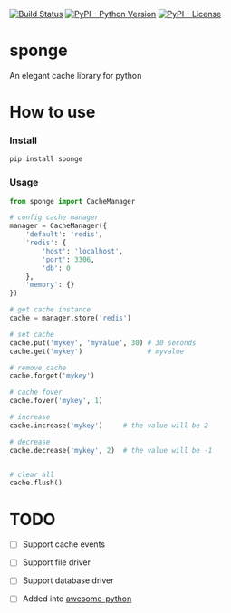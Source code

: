 [![Build Status](https://travis-ci.org/IamBusy/sponge.svg?branch=master)](https://travis-ci.org/IamBusy/sponge)
[![PyPI - Python Version](https://img.shields.io/pypi/pyversions/sponge.svg)](https://pypi.org/project/sponge/#description)
[![PyPI - License](https://img.shields.io/pypi/l/sponge.svg)](https://pypi.org/project/sponge/#description)


# sponge
An elegant  cache library for python

# How to use

### Install
```bash
pip install sponge
```

### Usage

```python
from sponge import CacheManager

# config cache manager
manager = CacheManager({
    'default': 'redis',
    'redis': {
        'host': 'localhost',
        'port': 3306,
        'db': 0
    },
    'memory': {}
})

# get cache instance
cache = manager.store('redis')

# set cache
cache.put('mykey', 'myvalue', 30) # 30 seconds
cache.get('mykey')                # myvalue

# remove cache
cache.forget('mykey')

# cache fover
cache.fover('mykey', 1)

# increase
cache.increase('mykey')     # the value will be 2

# decrease
cache.decrease('mykey', 2)  # the value will be -1


# clear all
cache.flush()

```

# TODO
 - [ ] Support cache events
 - [ ] Support file driver
 - [ ] Support database driver
 - [ ] Added into [awesome-python](https://github.com/vinta/awesome-python)


